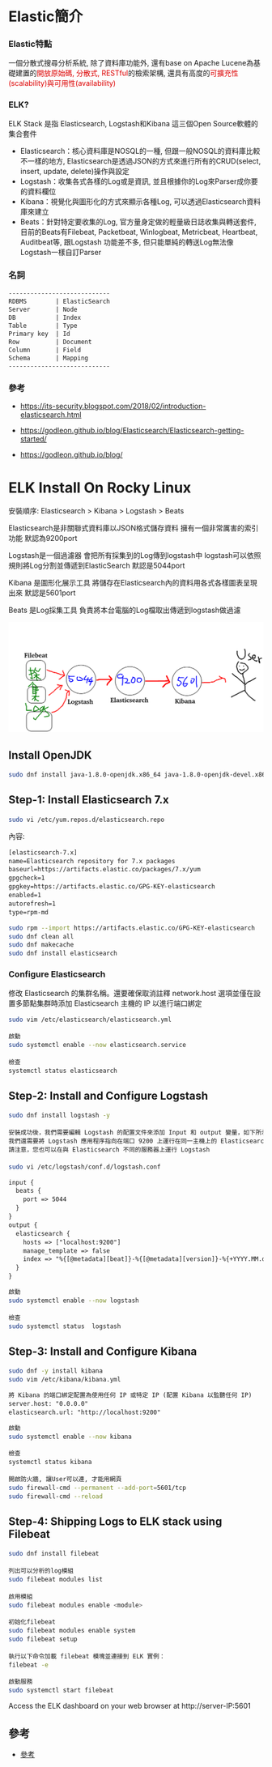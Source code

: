 # Elastic簡介

### Elastic特點

一個分散式搜尋分析系統, 除了資料庫功能外, 還有base on Apache Lucene為基礎建置的<font color="#dd0000">開放原始碼, 分散式, RESTful</font>的檢索架構, 還具有高度的<font color="#dd0000">可擴充性(scalability)與可用性(availability)</font>


### ELK?

ELK Stack 是指 Elasticsearch, Logstash和Kibana 這三個Open Source軟體的集合套件

- Elasticsearch：核心資料庫是NOSQL的一種, 但跟一般NOSQL的資料庫比較不一樣的地方, Elasticsearch是透過JSON的方式來進行所有的CRUD(select, insert, update, delete)操作與設定
- Logstash：收集各式各樣的Log或是資訊, 並且根據你的Log來Parser成你要的資料欄位 
- Kibana：視覺化與圖形化的方式來顯示各種Log, 可以透過Elasticsearch資料庫來建立
- Beats：針對特定要收集的Log, 官方量身定做的輕量級日誌收集與轉送套件, 目前的Beats有Filebeat, Packetbeat, Winlogbeat, Metricbeat, Heartbeat, Auditbeat等, 跟Logstash 功能差不多, 但只能單純的轉送Log無法像Logstash一樣自訂Parser

### 名詞

```
----------------------------
RDBMS        | ElasticSearch
Server       | Node
DB           | Index
Table        | Type
Primary key  | Id
Row          | Document
Column       | Field
Schema       | Mapping
----------------------------
```

### 參考

- https://its-security.blogspot.com/2018/02/introduction-elasticsearch.html

- https://godleon.github.io/blog/Elasticsearch/Elasticsearch-getting-started/

- https://godleon.github.io/blog/


# ELK Install On Rocky Linux

安裝順序: Elasticsearch > Kibana > Logstash > Beats

Elasticsearch是非關聯式資料庫以JSON格式儲存資料 擁有一個非常厲害的索引功能 默認為9200port

Logstash是一個過濾器 會把所有採集到的Log傳到logstash中 logstash可以依照規則將Log分割並傳遞到ElasticSearch 默認是5044port

Kibana 是圖形化展示工具 將儲存在Elasticsearch內的資料用各式各樣圖表呈現出來 默認是5601port

Beats 是Log採集工具 負責將本台電腦的Log檔取出傳遞到logstash做過濾

![簡易架構](ELK架構.png)

## Install OpenJDK

```bash
sudo dnf install java-1.8.0-openjdk.x86_64 java-1.8.0-openjdk-devel.x86_64
```

## Step-1: Install Elasticsearch 7.x

```bash
sudo vi /etc/yum.repos.d/elasticsearch.repo
```

內容:

```txt
[elasticsearch-7.x]
name=Elasticsearch repository for 7.x packages
baseurl=https://artifacts.elastic.co/packages/7.x/yum
gpgcheck=1
gpgkey=https://artifacts.elastic.co/GPG-KEY-elasticsearch
enabled=1
autorefresh=1
type=rpm-md

```

```bash
sudo rpm --import https://artifacts.elastic.co/GPG-KEY-elasticsearch
sudo dnf clean all
sudo dnf makecache
sudo dnf install elasticsearch
```

### Configure Elasticsearch

修改 Elasticsearch 的集群名稱。還要確保取消註釋 network.host 選項並僅在設置多節點集群時添加 Elasticsearch 主機的 IP 以進行端口綁定

```bash
sudo vim /etc/elasticsearch/elasticsearch.yml

啟動
sudo systemctl enable --now elasticsearch.service

檢查
systemctl status elasticsearch
```

## Step-2: Install and Configure Logstash

```bash
sudo dnf install logstash -y

安裝成功後，我們需要編輯 Logstash 的配置文件來添加 Input 和 output 變量，如下所示
我們還需要將 Logstash 應用程序指向在端口 9200 上運行在同一主機上的 Elasticsearch 應用程序
請注意，您也可以在與 Elasticsearch 不同的服務器上運行 Logstash

sudo vi /etc/logstash/conf.d/logstash.conf
```

```txt
input {
  beats {
    port => 5044
  }
}
output {
  elasticsearch {
    hosts => ["localhost:9200"]
    manage_template => false
    index => "%{[@metadata][beat]}-%{[@metadata][version]}-%{+YYYY.MM.dd}"
  }
}
```

```bash
啟動
sudo systemctl enable --now logstash

檢查
sudo systemctl status  logstash
```

## Step-3: Install and Configure Kibana

```bash
sudo dnf -y install kibana
sudo vim /etc/kibana/kibana.yml
```

```txt
將 Kibana 的端口綁定配置為使用任何 IP 或特定 IP (配置 Kibana 以監聽任何 IP)
server.host: "0.0.0.0"
elasticsearch.url: "http://localhost:9200"
```

```bash
啟動
sudo systemctl enable --now kibana

檢查
systemctl status kibana

開啟防火牆, 讓User可以連, 才能用網頁
sudo firewall-cmd --permanent --add-port=5601/tcp
sudo firewall-cmd --reload
```

## Step-4: Shipping Logs to ELK stack using Filebeat

```bash
sudo dnf install filebeat

列出可以分析的log模組
sudo filebeat modules list

啟用模組
sudo filebeat modules enable <module>

初始化filebeat
sudo filebeat modules enable system
sudo filebeat setup

執行以下命令加載 filebeat 模塊並連接到 ELK 實例：
filebeat -e

啟動服務
sudo systemctl start filebeat
```

Access the ELK dashboard on your web browser at http://server-IP:5601

## 參考

- [參考](https://www.golinuxcloud.com/install-elk-stack-on-rocky-linux-8/)
